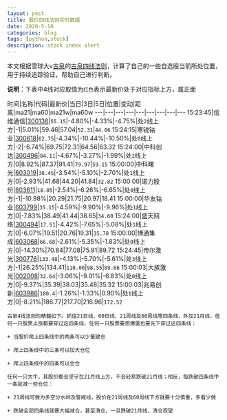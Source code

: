 ```yaml
---
layout: post
title: 股价四线法则实时数据
date: 2020-5-10
categories: blog
tags: [python,stock]
description: stock index alert
---
```



本文根据雪球大v[古泉](https://xueqiu.com/u/7148646888)的[古泉四线法则](https://xueqiu.com/7148646888/130498192)，计算了自己的一些自选股当前所处位置，用于持续追踪验证，帮助自己进行判断。

**说明**：下表中4线对应取值为`红色`表示最新价处于对应指标上方，属正面

时间|名称|代码|最新价|当日|3日|5日|位置|变动|距离|ma21|ma60|ma21w|ma60w
---|---|---|---|---|---|---|---|---
15:23:45|信维通信|[300136](https://xueqiu.com/S/SZ300136)|`55.15`|-4.80%|-4.33%|-4.75%|处`2`线上方|-1|5.01%|59.46|57.04|`52.31`|`44.06`
15:24:15|寒锐钴业|[300618](https://xueqiu.com/S/SZ300618)|`62.75`|-4.34%|-10.44%|-10.50%|处`0`线上方|-2|-6.74%|69.75|72.31|64.56|63.32
15:24:00|中科创达|[300496](https://xueqiu.com/S/SZ300496)|`84.11`|-4.67%|-3.27%|-1.99%|处`2`线上方|0|8.92%|87.37|91.41|`79.97`|`59.15`
15:00:00|中科曙光|[603019](https://xueqiu.com/S/SH603019)|`38.45`|-3.54%|-5.10%|-2.70%|处`1`线上方|0|-2.93%|41.68|44.20|41.84|`32.82`
15:00:00|诺力股份|[603611](https://xueqiu.com/S/SH603611)|`18.05`|-2.54%|-6.26%|-6.65%|处`0`线上方|-1|-10.98%|20.29|21.75|20.97|18.41
15:00:00|华友钴业|[603799](https://xueqiu.com/S/SH603799)|`35.15`|-4.59%|-9.90%|-9.96%|处`1`线上方|0|-7.83%|38.49|41.44|38.65|`34.60`
15:24:00|盛天网络|[300494](https://xueqiu.com/S/SZ300494)|`17.51`|-4.42%|-7.65%|-5.08%|处`1`线上方|0|-6.07%|19.51|20.76|19.31|`15.78`
15:00:00|博通集成|[603068](https://xueqiu.com/S/SH603068)|`66.68`|-2.61%|-5.35%|-1.83%|处`0`线上方|0|-14.30%|70.84|77.08|75.91|89.72
15:24:45|帝尔激光|[300776](https://xueqiu.com/S/SZ300776)|`133.48`|-4.13%|-5.70%|-5.61%|处`3`线上方|-1|26.25%|134.41|`110.00`|`98.55`|`89.66`
15:00:03|大族激光|[002008](https://xueqiu.com/S/SZ002008)|`32.64`|-3.06%|-9.01%|-6.83%|处`0`线上方|0|-9.37%|35.39|38.03|35.48|35.32
15:00:03|兆易创新|[603986](https://xueqiu.com/S/SH603986)|`180.4`|-1.26%|-1.33%|0.90%|处`1`线上方|0|-8.21%|186.77|217.70|216.96|`172.52`

```
古泉4线法则的精髓如下。抓住21日线、60日线、21周线及60周线等四条线，外加21月线，任何一只股票上涨都要穿过这四条线，任何一只股票要想爆雷也要先下穿过这四条线：

+ 当股价爬上四条线中的两条可以少量建仓

+ 爬上四条线中的三条可以加大仓位

+ 爬上四条线中的四条可以全仓

任何一只大牛，其股价都会坚守在21月线上方，不会轻易跌破21月线；相反，每跌破四条线中一条就减一些仓位：

+ 21周线可做为多空分水岭及警戒线，股价在21周线及60周线下方就要十分慎重，多看少做

+ 跌破全部四条线就要大幅减仓，甚至清仓，一旦跌破21月线，清仓观望
```